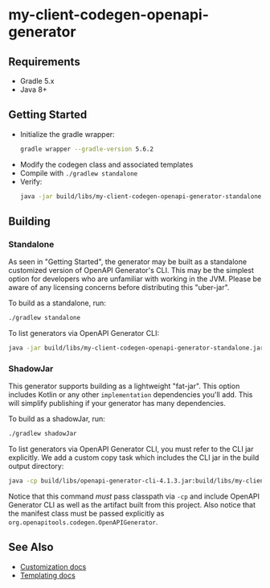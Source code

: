 # my-client-codegen-openapi-generator

## Requirements

* Gradle 5.x
* Java 8+

## Getting Started

* Initialize the gradle wrapper:
  ```bash
  gradle wrapper --gradle-version 5.6.2
  ```
* Modify the codegen class and associated templates
* Compile with `./gradlew standalone`
* Verify:
  ```bash
  java -jar build/libs/my-client-codegen-openapi-generator-standalone.jar config-help -g myClientCodegen
  ```
  
## Building

### Standalone

As seen in "Getting Started", the generator may be built as a standalone customized version of OpenAPI Generator's CLI. This may be the simplest option for developers who are unfamiliar with working in the JVM. Please be aware of any licensing concerns before distributing this "uber-jar".

To build as a standalone, run:

```bash
./gradlew standalone
```

To list generators via OpenAPI Generator CLI:

```bash
java -jar build/libs/my-client-codegen-openapi-generator-standalone.jar list --include all
```

### ShadowJar

This generator supports building as a lightweight "fat-jar". This option includes Kotlin or any other `implementation` dependencies you'll add. This will simplify publishing if your generator has many dependencies.

To build as a shadowJar, run:

```bash
./gradlew shadowJar
```

To list generators via OpenAPI Generator CLI, you must refer to the CLI jar explicitly. We add a custom copy task which includes the CLI jar in the build output directory:

```bash
java -cp build/libs/openapi-generator-cli-4.1.3.jar:build/libs/my-client-codegen-openapi-generator-1.0-SNAPSHOT-all.jar org.openapitools.codegen.OpenAPIGenerator list
```

Notice that this command _must_ pass classpath via `-cp` and include OpenAPI Generator CLI as well as the artifact built from this project. Also notice that the manifest class must be passed explicitly as `org.openapitools.codegen.OpenAPIGenerator`.

## See Also

* [Customization docs](https://openapi-generator.tech/docs/customization)
* [Templating docs](https://openapi-generator.tech/docs/templating)
